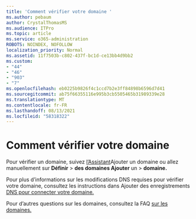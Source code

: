 ```yaml
---
title: 'Comment vérifier votre domaine '
ms.author: pebaum
author: CrystalThomasMS
ms.audience: ITPro
ms.topic: article
ms.service: o365-administration
ROBOTS: NOINDEX, NOFOLLOW
localization_priority: Normal
ms.assetid: 11f7503b-c802-437f-bc1d-ce13bb4d9bb2
ms.custom:
- "44"
- "46"
- "903"
- "7"
ms.openlocfilehash: eb0225b9826f4c1ccd7b2e3ff84898b6596d7d41
ms.sourcegitcommit: ab75f66355116e995b3cb5505465b31989339e28
ms.translationtype: MT
ms.contentlocale: fr-FR
ms.lasthandoff: 08/13/2021
ms.locfileid: "58318322"
---
```

# <a name="how-to-verify-your-domain"></a>Comment vérifier votre domaine

Pour vérifier un domaine, suivez [l’Assistant](https://admin.microsoft.com/Adminportal#/Domains/Wizard)Ajouter un domaine ou allez manuellement sur **Définir**  >  **des domaines Ajouter** un  >  **domaine.**

Pour plus d’informations sur les modifications DNS requises pour vérifier votre domaine, consultez les instructions dans Ajouter des enregistrements [DNS pour connecter votre domaine.](https://docs.microsoft.com/microsoft-365/admin/get-help-with-domains/create-dns-records-at-any-dns-hosting-provider)

Pour d’autres questions sur les domaines, consultez la FAQ [sur les domaines.](https://docs.microsoft.com/microsoft-365/admin/setup/domains-faq)
